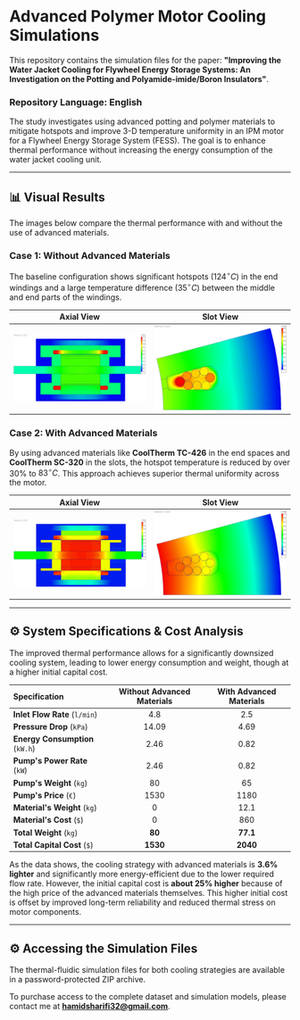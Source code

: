 # Advanced Polymer Motor Cooling Simulations

This repository contains the simulation files for the paper: **"Improving the Water Jacket Cooling for Flywheel Energy Storage Systems: An Investigation on the Potting and Polyamide-imide/Boron Insulators"**.

### Repository Language: English

The study investigates using advanced potting and polymer materials to mitigate hotspots and improve 3-D temperature uniformity in an IPM motor for a Flywheel Energy Storage System (FESS). The goal is to enhance thermal performance without increasing the energy consumption of the water jacket cooling unit.

***

## 📊 Visual Results

The images below compare the thermal performance with and without the use of advanced materials.

### Case 1: Without Advanced Materials

The baseline configuration shows significant hotspots ($124^{\circ}C$) in the end windings and a large temperature difference ($35^{\circ}C$) between the middle and end parts of the windings.

| Axial View | Slot View |
| :---: | :---: |
| ![Axial temperature distribution without advanced materials](Images/Axial%20without%20advanced%20materials.png) | ![Slot temperature distribution without advanced materials](Images/Slot%20without%20advanced%20materials.png) |

### Case 2: With Advanced Materials

By using advanced materials like **CoolTherm TC-426** in the end spaces and **CoolTherm SC-320** in the slots, the hotspot temperature is reduced by over 30% to $83^{\circ}C$. This approach achieves superior thermal uniformity across the motor.

| Axial View | Slot View |
| :---: | :---: |
| ![Axial temperature distribution with advanced materials](Images/Axial%20with%20advanced%20materials.png) | ![Slot temperature distribution with advanced materials](Images/Slot%20with%20advanced%20materials.png) |

***

## ⚙️ System Specifications & Cost Analysis

The improved thermal performance allows for a significantly downsized cooling system, leading to lower energy consumption and weight, though at a higher initial capital cost.

| Specification | Without Advanced Materials | With Advanced Materials |
| :--- | :---: | :---: |
| **Inlet Flow Rate** (`l/min`) | 4.8 | 2.5 |
| **Pressure Drop** (`kPa`) | 14.09 | 4.69 |
| **Energy Consumption** (`kW.h`) | 2.46 | 0.82 |
| **Pump's Power Rate** (`kW`) | 2.46 | 0.82 |
| **Pump's Weight** (`kg`) | 80 | 65 |
| **Pump's Price** (`€`) | 1530 | 1180 |
| **Material's Weight** (`kg`) | 0 | 12.1 |
| **Material's Cost** (`$`) | 0 | 860 |
| **Total Weight** (`kg`) | **80** | **77.1** |
| **Total Capital Cost** (`$`) | **1530** | **2040** |

As the data shows, the cooling strategy with advanced materials is **3.6% lighter** and significantly more energy-efficient due to the lower required flow rate. However, the initial capital cost is **about 25% higher** because of the high price of the advanced materials themselves. This higher initial cost is offset by improved long-term reliability and reduced thermal stress on motor components.

***

## ⚙️ Accessing the Simulation Files

The thermal-fluidic simulation files for both cooling strategies are available in a password-protected ZIP archive.

To purchase access to the complete dataset and simulation models, please contact me at **hamidsharifi32@gmail.com**.
